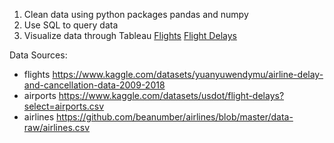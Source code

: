1. Clean data using python packages pandas and numpy 
2. Use SQL to query data
3. Visualize data through Tableau
[Flights](https://public.tableau.com/app/profile/mohammed.ali6348/viz/Flights_16625711978660/Overview)
[Flight Delays](https://public.tableau.com/app/profile/mohammed.ali6348/viz/FlightDelays_16626653065240/DepartureDelays)



Data Sources:
- flights
https://www.kaggle.com/datasets/yuanyuwendymu/airline-delay-and-cancellation-data-2009-2018 
- airports
https://www.kaggle.com/datasets/usdot/flight-delays?select=airports.csv 
- airlines
https://github.com/beanumber/airlines/blob/master/data-raw/airlines.csv

